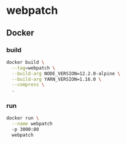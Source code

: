 # webpatch

## Docker

### build
```bash
docker build \
  --tag=webpatch \
  --build-arg NODE_VERSION=12.2.0-alpine \
  --build-arg YARN_VERSION=1.16.0 \
  --compress \
  .
```

### run
```bash
docker run \
  --name webpatch
  -p 3000:80
  webpatch
```
